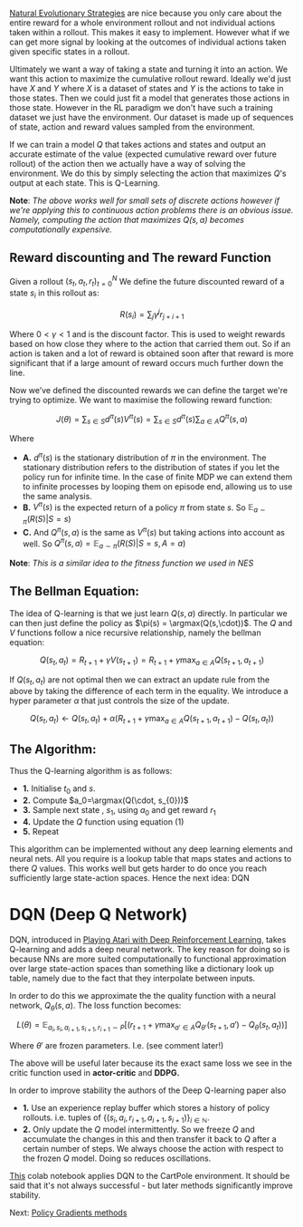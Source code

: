 [Natural Evolutionary Strategies](#/posts/rl-nes) are nice because you only care about the entire reward for a whole environment rollout and not individual actions taken within a rollout. This makes it easy to implement. However what if we can get more signal by looking at the outcomes of individual actions taken given specific states in a rollout. 

Ultimately we want a way of taking a state and turning it into an action. We want this action to maximize the cumulative rollout reward. Ideally we'd just have $X$ and $Y$ where $X$ is a dataset of states and $Y$ is the actions to take in those states. Then we could just fit a model that generates those actions in those state. However in the RL paradigm we don't have such a training dataset we just have the environment. Our dataset is made up of sequences of state, action and reward values sampled from the environment.

If we can train a model $Q$ that takes actions and states and output an accurate estimate of the value (expected cumulative reward over future rollout) of the action then we actually have a way of solving the environment. We do this by simply selecting the action that maximizes $Q$'s output at each state. This is Q-Learning.

__Note__: _The above works well for small sets of discrete actions however if we're applying this to continuous action problems there is an obvious issue. Namely, computing the action that maximizes $Q(s, a)$ becomes computationally expensive._

## Reward discounting and The reward Function

Given a rollout $(s_t, a_t, r_t)_{t=0}^{N}$ We define the future discounted reward of a state $s_i$ in this rollout as:

$$
R(s_i)=\sum_j\gamma^j r_{j+i+1}
$$

Where $0<\gamma<1$ and is the discount factor. This is used to weight rewards based on how close they where to the action that carried them out. So if an action is taken and a lot of reward is obtained soon after that reward is more significant that if a large amount of reward occurs much further down the line.

Now we’ve defined the discounted rewards we can define the target we're trying to optimize. We want to maximise the following reward function:

$$
J(\theta) = \sum_{s\in S}d^\pi(s)V^\pi(s)=\sum_{s\in S}d^\pi(s)\sum_{a\in A}Q^\pi(s, a)
$$

Where

- __A.__ $d^\pi(s)$ is the stationary distribution of $\pi$ in the environment. The stationary distribution refers to the distribution of states if you let the policy run for infinite time. In the case of finite MDP we can extend them to infinite processes by looping them on episode end, allowing us to use the same analysis.
- __B.__ $V^{\pi}(s)$ is the expected return of a policy $\pi$ from state $s$. So $\mathbb{E}_{a\sim \pi}(R(S)|S=s)$
- __C.__ And $Q^{\pi}(s,a)$ is the same as $V^{\pi}(s)$ but taking actions into account as well. So $Q^\pi(s,a) = \mathbb{E}_{a\sim \pi}(R(S)|S=s, A=a)$

__Note__: _This is a similar idea to the fitness function we used in NES_

## The Bellman Equation:

The idea of Q-learning is that we just learn $Q(s, a)$ directly. In particular we can then just define the policy as $\pi(s) = \argmax(Q(s,\cdot))$. The $Q$ and $V$ functions follow a nice recursive relationship, namely the bellman equation:

$$
Q(s_t,a_t)=R_{t+1} + \gamma V(s_{t+1}) = R_{t+1} + \gamma \max_{a\in A} Q(s_{t+1},a_{t+1}) 
$$

If $Q(s_t,a_t)$ are not optimal then we can extract an update rule from the above by taking the difference of each term in the equality. We introduce a hyper parameter $\alpha$ that just controls the size of the update. 

$$
\begin{equation}
Q(s_t,a_t) \leftarrow Q(s_t,a_t)  + \alpha (R_{t+1} + \gamma \max_{a\in A} Q(s_{t+1},a_{t+1}) - Q(s_t,a_t))
\end{equation}
$$

## The Algorithm:

Thus the Q-learning algorithm is as follows:

- __1.__ Initialise $t_0$ and $s$. 
- __2.__ Compute $a_0=\argmax(Q(\cdot, s_{0}))$
- __3.__ Sample next state , $s_1$, using $a_0$ and get reward $r_1$
- __4.__ Update the $Q$ function using equation (1)
- __5.__ Repeat

This algorithm can be implemented without any deep learning elements and neural nets. All you require is a lookup table that maps states and actions to there $Q$ values. This works well but gets harder to do once you reach sufficiently large state-action spaces. Hence the next idea: DQN

# DQN (Deep Q Network)

DQN, introduced in [Playing Atari with Deep Reinforcement Learning](https://www.cs.toronto.edu/~vmnih/docs/dqn.pdf), takes Q-learning and adds a deep neural network. The key reason for doing so is because NNs are more suited computationally to functional approximation over large state-action spaces than something like a dictionary look up table, namely due to the fact that they interpolate between inputs.

In order to do this we approximate the the quality function with a neural network, $Q_\theta(s, a)$. The loss function becomes:

$$
L(\theta)=\mathbb{E}_{a_i,s_i,a_{i+1},s_{i+1},r_{i+1}\sim P}[(r_{t+1}  + \gamma \max_{a'\in A} Q_{\theta'}(s_{t+1},a') - Q_\theta(s_t,a_t))]
$$

Where $\theta'$ are frozen parameters. I.e. (see comment later!)

The above will be useful later because its the exact same loss we see in the critic function used in **actor-critic** and **DDPG.**

In order to improve stability the authors of the Deep Q-learning paper also 

- __1.__ Use an experience replay buffer which stores a history of policy rollouts. i.e. tuples of $\{(s_i, a_i, r_{i+1}, a_{i+1}, s_{i+1})\}_{i\in\mathbb{N}}$.
- __2.__ Only update the $Q$ model intermittently. So we freeze $Q$ and accumulate the changes in this and then transfer it back to $Q$ after a certain number of steps. We always choose the action with respect to the frozen $Q$ model. Doing so reduces oscillations.

[This](https://gist.github.com/mauicv/2f2b3afea4de11fee343e4863cf354c3) colab notebook applies DQN to the CartPole environment. It should be said that it's not always successful - but later methods significantly improve stability.

Next: [Policy Gradients methods](#/posts/rl-pg)